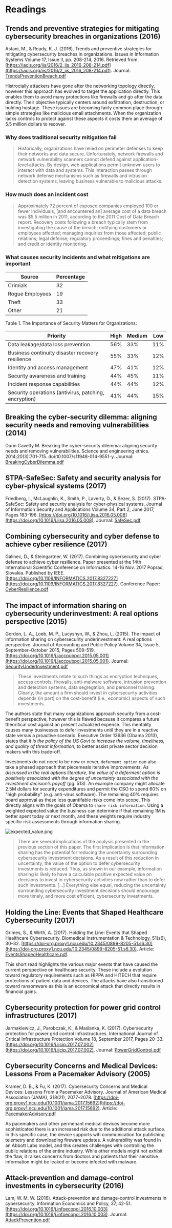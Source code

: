 # Readings

## Trends and preventive strategies for mitigating cybersecurity breaches in organizations (2016)

Astani, M., & Ready, K. J. (2016). Trends and preventive strategies for mitigating cybersecurity breaches in organizations. Issues in Information Systems
Volume 17, Issue II, pp. 208-214, 2016. Retrieved from [https://iacis.org/iis/2016/2_iis_2016_208-214.pdf](https://iacis.org/iis/2016/2_iis_2016_208-214.pdf). Journal: [TrendsPreventionBreach.pdf](TrendsPreventionBreach.pdf)

Histrocially attackers have gone after the networking topology directly, however this approach has evolved to target the application directly.  This enables them to avoid many protections like firewalls and go after the data directly.  Their objective typically centers around exfiltration, destruction, or holding hostage.  These issues are becoming fairly common place through simple strategies like malicious email attachments.  When the organization lacks controls to protect against these aspects it costs them an average of 5.5 million dollars to recover.  

### Why does traditional security mitigation fail

> Historically, organizations have relied on perimeter defenses to keep their networks and data secure. Unfortunately, network firewalls and network vulnerability scanners cannot defend against application-level attacks. By design, web applications permit unknown users to interact with data and systems. This interaction passes through network
defense mechanisms such as firewalls and intrusion detection systems, leaving business vulnerable to malicious attacks.

### How much does an incident cost

> Approximately 72 percent of exposed companies employed 100 or fewer individuals, [and encountered an] average cost of a data breach was $5.5 million in 2011, according to the 2011 Cost of Data Breach report.  Recovery costs following a breach typically stem from investigating the cause of the breach; notifying customers or employees affected; managing inquiries
from those affected; public relations; legal defense; regulatory proceedings; fines and penalties; and credit or identity monitoring.

### What causes security incidents and what mitigations are important

| Source| Percentage|
|-------|-----------|
| Crimials | 32|
| Rogue Employees| 19|
|Theft | 33|
| Other| 21|

Table 1. The Importance of Security Matters for Organizations:

|Priority| High| Medium| Low|
|--------|-----|------|-------|
|Data leakage/data loss prevention| 56%| 33%| 11%|
|Business continuity disaster recovery resilience| 55%| 33%| 12%|
|Identity and access management| 47%| 41% |12%|
|Security awareness and training| 44%| 45%| 11%
|Incident response capabilities| 44%| 44%| 12%|
|Security operations (antivirus, patching, encryption)|41%| 44%| 15%|

## Breaking the cyber-security dilemma: aligning security needs and removing vulnerabilities (2014)

Dunn Cavelty M. Breaking the cyber-security dilemma: aligning security needs and removing vulnerabilities. Science and engineering ethics. 2014;20(3):701-715. doi:10.1007/s11948-014-9551-y. Journal: [BreakingCyberDilemma.pdf](BreakingCyberDilemma.pdf)

## STPA-SafeSec: Safety and security analysis for cyber-physical systems (2017)

Friedberg, I., McLaughlin, K., Smith, P., Laverty, D., & Sezer, S. (2017). STPA-SafeSec: Safety and security analysis for cyber-physical systems. Journal of Information Security and Applications Volume 34, Part 2, June 2017, Pages 183-196. [https://doi.org/10.1016/j.jisa.2016.05.008](https://doi.org/10.1016/j.jisa.2016.05.008). Journal: [SafeSec.pdf](SafeSec.pdf)

## Combining cybersecurity and cyber defense to achieve cyber resilience (2017)

Galinec, D., & Steingartner, W. (2017). Combining cybersecurity and cyber defense to achieve cyber resilience. Paper presented at the 14th International Scientific Conference on Informatics.  14-16 Nov. 2017 Poprad, Slovakia. Published by IEEE.  [https://doi.org/10.1109/INFORMATICS.2017.8327227](https://doi.org/10.1109/INFORMATICS.2017.8327227). Conference Paper: [CyberResilience.pdf](CyberResilience.pdf)

## The impact of information sharing on cybersecurity underinvestment: A real options perspective (2015)

Gordon, L. A., Loeb, M. P., Lucyshyn, W., & Zhou, L. (2015). The impact of information sharing on cybersecurity underinvestment: A real options perspective. Journal of Accounting and Public Policy Volume 34, Issue 5, September–October 2015, Pages 509-519. [https://doi.org/10.1016/j.jaccpubpol.2015.05.001](https://doi.org/10.1016/j.jaccpubpol.2015.05.001). Journal: [SecurityUnderInvestment.pdf](SecurityUnderInvestment.pdf)

> These investments relate to such things as encryption techniques, access controls, firewalls, anti-malware software, intrusion prevention and detection systems, data segregation, and personnel training. Clearly, the amount a firm should invest in cybersecurity activities depends (in part) on the cost-benefit (i.e., economic) aspects of such investments.

The authors state that many organizations approach security from a cost-benefit perspective, however this is flawed because it compares a future theoritical cost against an present actualized expense.  This mentality causes many businesses to defer investments until they are in a reactive state versus a proactive scenario.  Executive Order 13636 (Obama 2013), states that _it is the policy of the US Govt to increase the volume, timeliness, and quality of threat information_, to better assist private sector decision makers with this trade-off.

Investments do not need to be now or never, `deferment option` can also take a phased approach that piecemeals iterative improvements.  _As discussed in the real options literature, the value of a deferment option is positively associated with the degree of uncertainty associated with the investment decision’s payoff_ (pg. 513). An example company might allocate 2.5M dollars for security expenditures and permit the CSO to spend 60% on "high probability" (e.g. anti-virus software).  The remaining 40% requires board approval as these less quantifable risks come into scope.  This directly aligns with the goals of Obama to `share risk information`.  Using a weighted expected value  the business can determine if that remaining 1M is better spent today or next month, and these weights require industry specific risk assessments through information sharing.

![expected_value.png](expected_value.png)

> There are several implications of the analysis presented in the previous section of this paper. The first implication is that information sharing has the potential for reducing the uncertainty surrounding cybersecurity investment decisions. As a result of this reduction in uncertainty, the value of the option to defer cybersecurity investments is reduced. Thus, as shown in our example, information sharing is likely to have a calculable positive expected value on decisions to invest in cybersecurity activities now rather than to defer such investments. [...] Everything else equal, reducing the uncertainty surrounding cybersecurity investment decisions should encourage more timely, and more cost efficient, cybersecurity investments.

## Holding the Line: Events that Shaped Healthcare Cybersecurity (2017)

Grimes, S., & Wirth, A. (2017). Holding the Line: Events that Shaped Healthcare Cybersecurity. Biomedical Instrumentation & Technology, 51(s6), 30–32. [https://doi-org.proxy1.ncu.edu/10.2345/0899-8205-51.s6.30](https://doi-org.proxy1.ncu.edu/10.2345/0899-8205-51.s6.30).  Article: [EventsShapedHealthcare.pdf](EventsShapedHealthcare.pdf).

This short read highlights the various major events that have caused the current perspective on healthcare security.  These include a evolution toward regulatory requirements such as HIPPA and HITECH that require protections of patient data and devices.  The attacks have also transitioned toward ransomware as this is an economical attack that directly results in financial gains.

## Cybersecurity protection for power grid control infrastructures (2017)

Jarmakiewicz, J., Parobczak, K., & Maślanka, K. (2017). Cybersecurity protection for power grid control infrastructures. International Journal of Critical Infrastructure Protection
Volume 18, September 2017, Pages 20-33. [https://doi.org/10.1016/j.ijcip.2017.07.002](https://doi.org/10.1016/j.ijcip.2017.07.002). Journal: [PowerGridControl.pdf](PowerGridControl.pdf)

## Cybersecurity Concerns and Medical Devices: Lessons From a Pacemaker Advisory (2005)

Kramer, D. B., & Fu, K. (2017). Cybersecurity Concerns and Medical Devices: Lessons From a Pacemaker Advisory. Journal of American Medical Association (JAMA), 318(21), 2077–2078. [https://doi-org.proxy1.ncu.edu/10.1001/jama.2017.15692](https://doi-org.proxy1.ncu.edu/10.1001/jama.2017.15692). Article: [PacemakerAdvisory.pdf](PacemakerAdvisory.pdf)

As pacemakers and other permenant medical devices become more sophisticated there is an increased risk due to the additional attack surface.  In this specific case, the device supports wifi communication for publishing telemetry and downloading fireware updates.  A vulnerability was found in an Abbott Labs model, and this creates challenges with controlling the public relations of the entire industry.  While other models might not exhibit the flaw, it raises concerns from doctors and patients that their sensitive information might be leaked or become infected with malware.

## Attack-prevention and damage-control investments in cybersecurity (2016)

Lam, W. M. W. (2016). Attack-prevention and damage-control investments in cybersecurity. Information Economics and Policy, 37, 42-51. [https://doi.org/10.1016/j.infoecopol.2016.10.003](https://doi.org/10.1016/j.infoecopol.2016.10.003).  Journal: [AttackPrevention.pdf](AttackPrevention.pdf)
